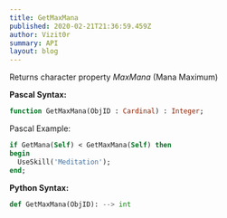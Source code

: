```yaml
---
title: GetMaxMana
published: 2020-02-21T21:36:59.459Z
author: Vizit0r
summary: API
layout: blog
---
```


 

Returns character property *MaxMana* (Mana Maximum)


**Pascal Syntax:**

```pascal
function GetMaxMana(ObjID : Cardinal) : Integer;
```
Pascal Example:
```pascal
if GetMana(Self) < GetMaxMana(Self) then
begin
  UseSkill('Meditation');
end;
```

**Python Syntax:**
```python
def GetMaxMana(ObjID): --> int
```

